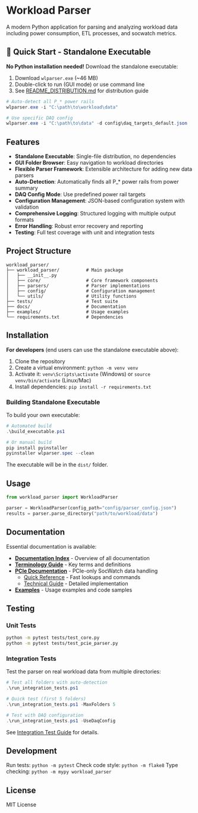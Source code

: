 # Workload Parser

A modern Python application for parsing and analyzing workload data including power consumption, ETL processes, and socwatch metrics.

## 🚀 Quick Start - Standalone Executable

**No Python installation needed!** Download the standalone executable:

1. Download `wlparser.exe` (~46 MB)
2. Double-click to run (GUI mode) or use command line
3. See [README_DISTRIBUTION.md](README_DISTRIBUTION.md) for distribution guide

```powershell
# Auto-detect all P_* power rails
wlparser.exe -i "C:\path\to\workload\data"

# Use specific DAQ config
wlparser.exe -i "C:\path\to\data" -d config\daq_targets_default.json
```

## Features

- **Standalone Executable**: Single-file distribution, no dependencies
- **GUI Folder Browser**: Easy navigation to workload directories
- **Flexible Parser Framework**: Extensible architecture for adding new data parsers
- **Auto-Detection**: Automatically finds all P_* power rails from power summary
- **DAQ Config Mode**: Use predefined power rail targets
- **Configuration Management**: JSON-based configuration system with validation
- **Comprehensive Logging**: Structured logging with multiple output formats
- **Error Handling**: Robust error recovery and reporting
- **Testing**: Full test coverage with unit and integration tests

## Project Structure

```
workload_parser/
├── workload_parser/          # Main package
│   ├── __init__.py
│   ├── core/                 # Core framework components
│   ├── parsers/              # Parser implementations
│   ├── config/               # Configuration management
│   └── utils/                # Utility functions
├── tests/                    # Test suite
├── docs/                     # Documentation
├── examples/                 # Usage examples
└── requirements.txt          # Dependencies
```

## Installation

**For developers** (end users can use the standalone executable above):

1. Clone the repository
2. Create a virtual environment: `python -m venv venv`
3. Activate it: `venv\Scripts\activate` (Windows) or `source venv/bin/activate` (Linux/Mac)
4. Install dependencies: `pip install -r requirements.txt`

### Building Standalone Executable

To build your own executable:

```powershell
# Automated build
.\build_executable.ps1

# Or manual build
pip install pyinstaller
pyinstaller wlparser.spec --clean
```

The executable will be in the `dist/` folder.

## Usage

```python
from workload_parser import WorkloadParser

parser = WorkloadParser(config_path="config/parser_config.json")
results = parser.parse_directory("path/to/workload/data")
```

## Documentation

Essential documentation is available:

- **[Documentation Index](docs/README.md)** - Overview of all documentation
- **[Terminology Guide](docs/TERMINOLOGY_GUIDE.md)** - Key terms and definitions
- **[PCIe Documentation](docs/pcie/)** - PCIe-only SocWatch data handling
  - [Quick Reference](docs/pcie/QUICK_REFERENCE.md) - Fast lookups and commands
  - [Technical Guide](docs/pcie/SOCWATCH_HANDLING.md) - Detailed implementation
- **[Examples](examples/)** - Usage examples and code samples

## Testing

### Unit Tests
```bash
python -m pytest tests/test_core.py
python -m pytest tests/test_pcie_parser.py
```

### Integration Tests
Test the parser on real workload data from multiple directories:

```powershell
# Test all folders with auto-detection
.\run_integration_tests.ps1

# Quick test (first 5 folders)
.\run_integration_tests.ps1 -MaxFolders 5

# Test with DAQ configuration
.\run_integration_tests.ps1 -UseDaqConfig
```

See [Integration Test Guide](tests/TEST_INTEGRATION_README.md) for details.

## Development

Run tests: `python -m pytest`
Check code style: `python -m flake8`
Type checking: `python -m mypy workload_parser`

## License

MIT License